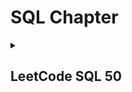 # SQL Chapter
<details>
  <summary>
    <h2>
      LeetCode SQL 50
    </h2>
  </summary>

Link : https://leetcode.com/studyplan/top-sql-50/

SQL Style Guide : https://www.sqlstyle.guide/ko/

BigQuery Guide Book : https://zzsza.github.io/bigquery/

1.SELECT

       1757. Recyclable and Low Fat Products      
       
       584. Find Customer Referee            
       
       595. Big Countries            
       
       1148. Article Views I             
       
       1683. Invalid Tweets

2.Basic Joins

       1378. Replace Employee ID With The Unique Identifier

       1068. Product Sales Analysis I
       
       1581. Customer Who Visited but Did Not Make Any Transactions
       
       197. Rising Temperature
       
       1661. Average Time of Process per Machine
       
       577. Employee Bonus
       
       1280. Students and Examinations
       
       570. Managers with at Least 5 Direct Reports
       
      1934. Confirmation Rate
      
3.Basic Aggregate Functions

       620. Not Boring Movies
       
       1251. Average Selling Price
       
       1075. Project Employees I
       
       1633. Percentage of Users Attended a Contest
       
       1211. Queries Quality and Percentage
       
       1193. Monthly Transactions I
       
       1174. Immediate Food Delivery II
       
       550. Game Play Analysis IV

4.Sorting and Grouping
    
     2356. Number of Unique Subjects Taught by Each Teacher
    
     1141. User Activity for the Past 30 Days I
    
     1070. Product Sales Analysis III
    
     596. Classes More Than 5 Students
    
     1729. Find Followers Count
    
     619. Biggest Single Number
    
     1045. Customers Who Bought All Products

5.Advanced Select and Joins

     1731. The Number of Employees Which Report to Each Employee
    
     1789. Primary Department for Each Employee
    
     610. Triangle Judgement
    
     180. Consecutive Numbers
    
     1164. Product Price at a Given Date
    
     1204. Last Person to Fit in the Bus
    
     1907. Count Salary Categories

6.Subqueries

     1978. Employees Whose Manager Left the Company
    
     626. Exchange Seats
    
     1341. Movie Rating
    
     1321. Restaurant Growth
    
     602. Friend Requests II: Who Has the Most Friends
    
     585. Investments in 2016
    
     185. Department Top Three Salaries

7.Advanced String Functions / Reges / Caluse
    
     1667. Fix Names in a Table
    
     1527. Patients With a Condition
    
     196. Delete Duplicate Emails
    
     176. Second Highest Salary
    
     1484. Group Sold Products By The Date
    
     1327. List the Products Ordered in a Period
    
     1517. Find Users With Valid E-Mails
</div>
</details>

